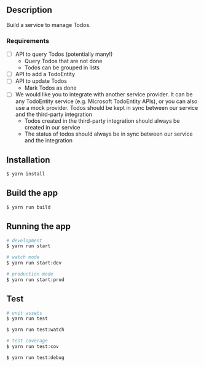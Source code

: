 ## Description

Build a service to manage Todos.

### Requirements

- [ ] API to query Todos (potentially many!)
  - Query Todos that are not done
  - Todos can be grouped in lists
- [ ] API to add a TodoEntity
- [ ] API to update Todos
  - Mark Todos as done
- [ ] We would like you to integrate with another service provider. It can be any TodoEntity
  service (e.g. Microsoft TodoEntity
  APIs), or you can also use a mock provider. Todos should be kept in sync between our service and
  the third-party
  integration
  - Todos created in the third-party integration should always be created in our service
  - The status of todos should always be in sync between our service and the integration

## Installation

```bash
$ yarn install
```

## Build the app

```bash
$ yarn run build
```

## Running the app

```bash
# development
$ yarn run start

# watch mode
$ yarn run start:dev

# production mode
$ yarn run start:prod
```

## Test

```bash
# unit assets
$ yarn run test

$ yarn run test:watch

# test coverage
$ yarn run test:cov

$ yarn run test:debug
```
